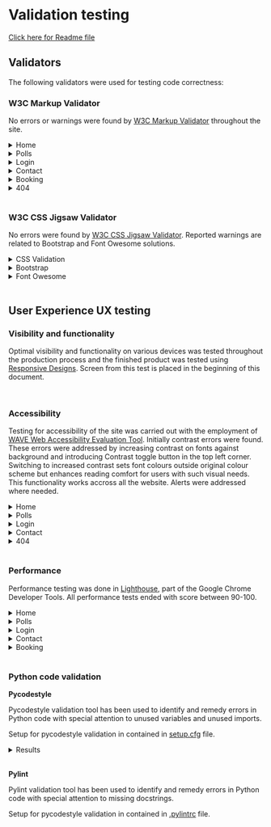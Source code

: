 # Validation testing

[Click here for Readme file](/README.md#user-story-testing)

## Validators

The following validators were used for testing code correctness:
### W3C Markup Validator 

No errors or warnings were found by [W3C Markup Validator](https://validator.w3.org/)  throughout the site.
<details>
    <summary>Home</summary>
    <img src="../readme/docs/images/testing/validation/validation-html-index.jpg">
</details>
<details>
    <summary>Polls</summary>
    <img src="../readme/docs/images/testing/validation/validation-html-polls.jpg">
</details>
<details>
    <summary>Login</summary>
    <img src="../readme/docs/images/testing/validation/validation-html-login.jpg">
</details>
<details>
    <summary>Contact</summary>
    <img src="../readme/docs/images/testing/validation/validation-html-contact.jpg">
</details>
<details>
    <summary>Booking</summary>
    <img src="../readme/docs/images/testing/validation/validation-html-booking.jpg">
</details>
<details>
    <summary>404</summary>
    <img src="../readme/docs/images/testing/validation/validation-html-404.jpg">
</details>

<br>

### W3C CSS Jigsaw Validator

No errors were found by [W3C CSS Jigsaw Validator](https://jigsaw.w3.org/css-validator). Reported warnings are related to Bootstrap and Font Owesome solutions.
<details>
    <summary>CSS Validation</summary>
    <img src="../readme/docs/images/testing/validation/validation-css.jpg">
</details>
<details>
    <summary>Bootstrap</summary>
    <img src="../readme/docs/images/testing/validation/validation-css-bootstrap.jpg">
</details>
<details>
    <summary>Font Owesome</summary>
    <img src="../readme/docs/images/testing/validation/validation-css-fontawesome.jpg">
</details>

<br>

## User Experience UX testing

### Visibility and functionality
Optimal visibility and functionality on various devices was tested throughout the production process and the finished product was tested using [Responsive Designs](http://ami.responsivedesign.is). Screen from this test is placed in the beginning of this document.

<br>

### Accessibility
Testing for accessibility of the site was carried out with the employment of [WAVE Web Accessibility Evaluation Tool](https://wave.webaim.org/). Initially contrast errors were found. These errors were addressed by increasing contrast on fonts against background and introducing Contrast toggle button in the top left corner. Switching to increased contrast sets font colours outside original colour scheme but enhances reading comfort for users with such visual needs. This functionality works accross all the website. Alerts were addressed where needed.
<details>
    <summary>Home</summary>
    <img src="../readme/docs/images/testing/validation/validation-accessibility-index.jpg">
</details>
<details>
    <summary>Polls</summary>
    <img src="../readme/docs/images/testing/validation/validation-accessibility-polls.jpg">
</details>
<details>
    <summary>Login</summary>
    <img src="../readme/docs/images/testing/validation/validation-accessibility-login.jpg">
</details>
<details>
    <summary>Contact</summary>
    <img src="../readme/docs/images/testing/validation/validation-accessibility-contact.jpg">
</details>
<details>
    <summary>404</summary>
    <img src="../readme/docs/images/testing/validation/validation-accessibility-404.jpg">
</details>

<br>

### Performance
Performance testing was done in [Lighthouse](https://developers.google.com/web/tools/lighthouse), part of the Google Chrome Developer Tools.
 All performance tests ended with score between 90-100.
<details>
    <summary>Home</summary>
    <img src="../readme/docs/images/testing/validation/validation-performance-index.jpg">
</details>
<details>
    <summary>Polls</summary>
    <img src="../readme/docs/images/testing/validation/validation-performance-polls.jpg">
</details>
<details>
    <summary>Login</summary>
    <img src="../readme/docs/images/testing/validation/validation-performance-login.jpg">
</details>
<details>
    <summary>Contact</summary>
    <img src="../readme/docs/images/testing/validation/validation-performance-contact.jpg">
</details>
<details>
    <summary>Booking</summary>
    <img src="../readme/docs/images/testing/validation/validation-performance-booking.jpg">
</details>

<br>

### Python code validation

**Pycodestyle**

Pycodestyle validation tool has been used to identify and remedy errors in Python code with special attention to unused variables and unused imports.

Setup for pycodestyle validation in contained in [setup.cfg](../setup.cfg) file.

<details>
    <summary>Results</summary>
    <img src="../readme/docs/images/testing/validation/validation-pycodestyle-result.jpg">
</details>

<br>

**Pylint**

Pylint validation tool has been used to identify and remedy errors in Python code with special attention to missing docstrings.

Setup for pycodestyle validation in contained in [.pylintrc](../.pylintrc) file.


